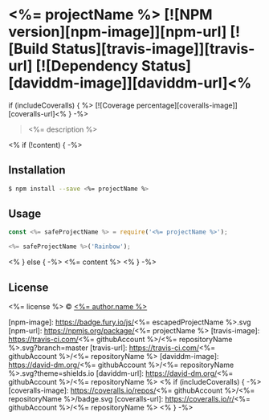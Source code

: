 # <%= projectName %> [![NPM version][npm-image]][npm-url] [![Build Status][travis-image]][travis-url] [![Dependency Status][daviddm-image]][daviddm-url]<%
if (includeCoveralls) { %> [![Coverage percentage][coveralls-image]][coveralls-url]<% } -%>

> <%= description %>

<% if (!content) { -%>
## Installation

```sh
$ npm install --save <%= projectName %>
```

## Usage

```js
const <%= safeProjectName %> = require('<%= projectName %>');

<%= safeProjectName %>('Rainbow');
```
<% } else { -%>
<%= content %>
<% } -%>
## License

<%= license %> © [<%= author.name %>](<%= author.url %>)


[npm-image]: https://badge.fury.io/js/<%= escapedProjectName %>.svg
[npm-url]: https://npmjs.org/package/<%= projectName %>
[travis-image]: https://travis-ci.com/<%= githubAccount %>/<%= repositoryName %>.svg?branch=master
[travis-url]: https://travis-ci.com/<%= githubAccount %>/<%= repositoryName %>
[daviddm-image]: https://david-dm.org/<%= githubAccount %>/<%= repositoryName %>.svg?theme=shields.io
[daviddm-url]: https://david-dm.org/<%= githubAccount %>/<%= repositoryName %>
<% if (includeCoveralls) { -%>
[coveralls-image]: https://coveralls.io/repos/<%= githubAccount %>/<%= repositoryName %>/badge.svg
[coveralls-url]: https://coveralls.io/r/<%= githubAccount %>/<%= repositoryName %>
<% } -%>

